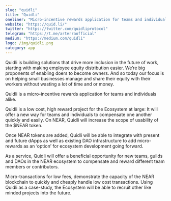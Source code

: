 ```yaml
---
slug: "quidli"
title: "Quidli"
oneliner: "Micro-incentive rewards application for teams and individuals alike."
website: "https://quid.li/"
twitter: "https://twitter.com/quidliprotocol"
telegram: "https://t.me/arterraofficial"
medium: "https://medium.com/quidli"
logo: /img/quidli.png
category: app
---
```


Quidli is building solutions that drive more inclusion in the future of work, starting with making employee equity distribution easier. We’re big proponents of enabling doers to become owners. And so today our focus is on helping small businesses manage and share their equity with their workers without wasting a lot of time and or money.

Quidli is a micro-incentive rewards application for teams and individuals alike.

Quidli is a low cost, high reward project for the Ecosystem at large: It will offer a new way for teams and individuals to compensate one another quickly and easily. On NEAR, Quidli will increase the scope of usability of the $NEAR token.

Once NEAR tokens are added, Quidli will be able to integrate with present and future dApps as well as existing DAO infrastructure to add micro-rewards as an ‘option’ for ecosystem development going forward.

As a service, Quidli will offer a beneficial opportunity for new teams, guilds and DAOs in the NEAR ecosystem to compensate and reward different team members or contributors.

Micro-transactions for low fees, demonstrate the capacity of the NEAR blockchain to quickly and cheaply handle low cost transactions. Using Quidli as a case-study, the Ecosystem will be able to recruit other like minded projects into the future.
